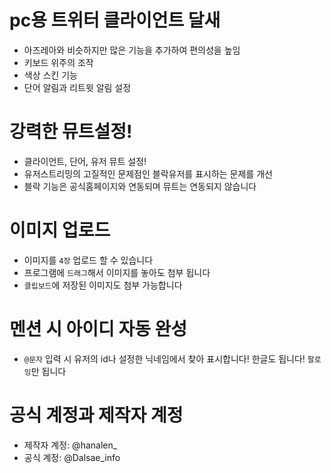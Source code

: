 # pc용 트위터 클라이언트 달새
* 아즈레아와 비슷하지만 많은 기능을 추가하여 편의성을 높임
* 키보드 위주의 조작
* 색상 스킨 기능
* 단어 알림과 리트윗 알림 설정

# 강력한 뮤트설정!
* 클라이언트, 단어, 유저 뮤트 설정!
* 유저스트리밍의 고질적인 문제점인 블락유저를 표시하는 문제를 개선
* 블락 기능은 공식홈페이지와 연동되며 뮤트는 연동되지 않습니다

# 이미지 업로드
* 이미지를 `4장` 업로드 할 수 있습니다
* 프로그램에 `드래그`해서 이미지를 놓아도 첨부 됩니다
* `클립보드`에 저장된 이미지도 첨부 가능합니다

# 멘션 시 아이디 자동 완성
* `@문자` 입력 시 유저의 id나 설정한 닉네임에서 찾아 표시합니다! 한글도 됩니다! `팔로잉`만 됩니다

# 공식 계정과 제작자 계정
* 제작자 계정: @hanalen_
* 공식 계정: @Dalsae_info
